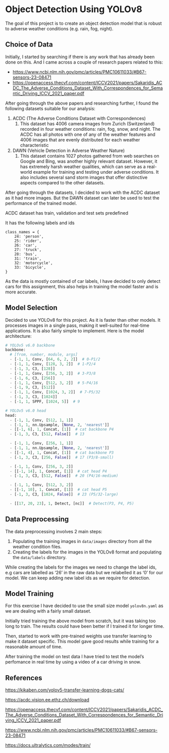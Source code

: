# Object Detection Using YOLOv8

The goal of this project is to create an object detection model that is robust to adverse weather conditions (e.g. rain, fog, night). 

## Choice of Data

Initially, I started by searching if there is any work that has already been done on this. And I came across a couple of research papers related to this:

- https://www.ncbi.nlm.nih.gov/pmc/articles/PMC10611033/#B67-sensors-23-08471
- https://openaccess.thecvf.com/content/ICCV2021/papers/Sakaridis_ACDC_The_Adverse_Conditions_Dataset_With_Correspondences_for_Semantic_Driving_ICCV_2021_paper.pdf

After going through the above papers and researching further, I found the following datasets suitable for our analysis:

1. ACDC (The Adverse Conditions Dataset with Correspondences)
    1. This dataset has 4006 camera images from Zurich (Switzerland) recorded in four weather conditions: rain, fog, snow, and night. The ACDC has all photos with one of any of the weather features and 4006 images that are evenly distributed for each weather characteristic
2. DAWN (Vehicle Detection in Adverse Weather Nature)
    1. This dataset contains 1027 photos gathered from web searches on Google and Bing, was another highly relevant dataset. However, it has extremely harsh weather qualities, which can serve as a real-world example for training and testing under adverse conditions. It also includes several sand storm images that offer distinctive aspects compared to the other datasets.

After going through the datasets, I decided to work with the ACDC dataset as it had more images. But the DAWN dataset can later be used to test the performance of the trained model.

ACDC dataset has train, validation and test sets predefined

It has the following labels and ids

```
class_names = {
    24: 'person',
    25: 'rider',
    26: 'car',
    27: 'truck',
    28: 'bus',
    31: 'train',
    32: 'motorcycle',
    33: 'bicycle',
}
```

As the data is mostly contained of car labels, I have decided to only detect cars for this assignment, this also helps in training the model faster and is more accurate. 

## Model Selection

Decided to use YOLOv8 for this project. As it is faster than other models. It processes images in a single pass, making it well-suited for real-time applications. It is also fairly simple to implement. Here is the model architecture:

```python
# YOLOv5 v6.0 backbone
backbone:
  # [from, number, module, args]
  - [-1, 1, Conv, [64, 6, 2, 2]]  # 0-P1/2
  - [-1, 1, Conv, [128, 3, 2]]  # 1-P2/4
  - [-1, 3, C3, [128]]
  - [-1, 1, Conv, [256, 3, 2]]  # 3-P3/8
  - [-1, 6, C3, [256]]
  - [-1, 1, Conv, [512, 3, 2]]  # 5-P4/16
  - [-1, 9, C3, [512]]
  - [-1, 1, Conv, [1024, 3, 2]]  # 7-P5/32
  - [-1, 3, C3, [1024]]
  - [-1, 1, SPPF, [1024, 5]]  # 9

# YOLOv5 v6.0 head
head:
  - [-1, 1, Conv, [512, 1, 1]]
  - [-1, 1, nn.Upsample, [None, 2, 'nearest']]
  - [[-1, 6], 1, Concat, [1]]  # cat backbone P4
  - [-1, 3, C3, [512, False]]  # 13

  - [-1, 1, Conv, [256, 1, 1]]
  - [-1, 1, nn.Upsample, [None, 2, 'nearest']]
  - [[-1, 4], 1, Concat, [1]]  # cat backbone P3
  - [-1, 3, C3, [256, False]]  # 17 (P3/8-small)

  - [-1, 1, Conv, [256, 3, 2]]
  - [[-1, 14], 1, Concat, [1]]  # cat head P4
  - [-1, 3, C3, [512, False]]  # 20 (P4/16-medium)

  - [-1, 1, Conv, [512, 3, 2]]
  - [[-1, 10], 1, Concat, [1]]  # cat head P5
  - [-1, 3, C3, [1024, False]]  # 23 (P5/32-large)

  - [[17, 20, 23], 1, Detect, [nc]]  # Detect(P3, P4, P5)
```

## Data Preprocessing

The data preprocessing involves 2 main steps:

1. Populating the training images in `data/images` directory from all the weather condition files.
2. Creating the labels for the images in the YOLOv8 format and populating the `data/labels` directory.

While creating the labels for the images we need to change the label ids, e.g cars are labelled as ‘26’ in the raw data but we relabelled it as ‘0’ for our model. We can keep adding new label ids as we require for detection.

## Model Training

For this exercise I have decided to use the small size model `yolov8n.yaml` as we are dealing with a fairly small dataset. 

Initially tried training the above model from scratch, but it was taking too long to train. The results could have been better if I trained it for longer time.

Then, started to work with pre-trained weights use transfer learning to make it dataset specific. This model gave good results while training for a reasonable amount of time.

After training the model on test data I have tried to test the model’s perfomance in real time by using a video of a car driving in snow.



## References

https://kikaben.com/yolov5-transfer-learning-dogs-cats/

https://acdc.vision.ee.ethz.ch/download

https://openaccess.thecvf.com/content/ICCV2021/papers/Sakaridis_ACDC_The_Adverse_Conditions_Dataset_With_Correspondences_for_Semantic_Driving_ICCV_2021_paper.pdf

https://www.ncbi.nlm.nih.gov/pmc/articles/PMC10611033/#B67-sensors-23-08471

https://docs.ultralytics.com/modes/train/
